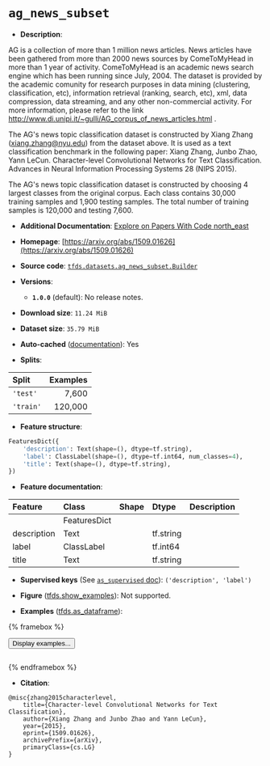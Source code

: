 <div itemscope itemtype="http://schema.org/Dataset">
  <div itemscope itemprop="includedInDataCatalog" itemtype="http://schema.org/DataCatalog">
    <meta itemprop="name" content="TensorFlow Datasets" />
  </div>
  <meta itemprop="name" content="ag_news_subset" />
  <meta itemprop="description" content="AG is a collection of more than 1 million news articles. News articles have been&#10;gathered from more than 2000 news sources by ComeToMyHead in more than 1 year of&#10;activity. ComeToMyHead is an academic news search engine which has been running&#10;since July, 2004. The dataset is provided by the academic comunity for research&#10;purposes in data mining (clustering, classification, etc), information retrieval&#10;(ranking, search, etc), xml, data compression, data streaming, and any other&#10;non-commercial activity. For more information, please refer to the link&#10;http://www.di.unipi.it/~gulli/AG_corpus_of_news_articles.html .&#10;&#10;The AG&#x27;s news topic classification dataset is constructed by Xiang Zhang&#10;(xiang.zhang@nyu.edu) from the dataset above. It is used as a text&#10;classification benchmark in the following paper: Xiang Zhang, Junbo Zhao, Yann&#10;LeCun. Character-level Convolutional Networks for Text Classification. Advances&#10;in Neural Information Processing Systems 28 (NIPS 2015).&#10;&#10;The AG&#x27;s news topic classification dataset is constructed by choosing 4 largest&#10;classes from the original corpus. Each class contains 30,000 training samples&#10;and 1,900 testing samples. The total number of training samples is 120,000 and&#10;testing 7,600.&#10;&#10;To use this dataset:&#10;&#10;```python&#10;import tensorflow_datasets as tfds&#10;&#10;ds = tfds.load(&#x27;ag_news_subset&#x27;, split=&#x27;train&#x27;)&#10;for ex in ds.take(4):&#10;  print(ex)&#10;```&#10;&#10;See [the guide](https://www.tensorflow.org/datasets/overview) for more&#10;informations on [tensorflow_datasets](https://www.tensorflow.org/datasets).&#10;&#10;" />
  <meta itemprop="url" content="https://www.tensorflow.org/datasets/catalog/ag_news_subset" />
  <meta itemprop="sameAs" content="https://arxiv.org/abs/1509.01626" />
  <meta itemprop="citation" content="@misc{zhang2015characterlevel,&#10;    title={Character-level Convolutional Networks for Text Classification},&#10;    author={Xiang Zhang and Junbo Zhao and Yann LeCun},&#10;    year={2015},&#10;    eprint={1509.01626},&#10;    archivePrefix={arXiv},&#10;    primaryClass={cs.LG}&#10;}" />
</div>

# `ag_news_subset`


*   **Description**:

AG is a collection of more than 1 million news articles. News articles have been
gathered from more than 2000 news sources by ComeToMyHead in more than 1 year of
activity. ComeToMyHead is an academic news search engine which has been running
since July, 2004. The dataset is provided by the academic comunity for research
purposes in data mining (clustering, classification, etc), information retrieval
(ranking, search, etc), xml, data compression, data streaming, and any other
non-commercial activity. For more information, please refer to the link
http://www.di.unipi.it/~gulli/AG_corpus_of_news_articles.html .

The AG's news topic classification dataset is constructed by Xiang Zhang
(xiang.zhang@nyu.edu) from the dataset above. It is used as a text
classification benchmark in the following paper: Xiang Zhang, Junbo Zhao, Yann
LeCun. Character-level Convolutional Networks for Text Classification. Advances
in Neural Information Processing Systems 28 (NIPS 2015).

The AG's news topic classification dataset is constructed by choosing 4 largest
classes from the original corpus. Each class contains 30,000 training samples
and 1,900 testing samples. The total number of training samples is 120,000 and
testing 7,600.

*   **Additional Documentation**:
    <a class="button button-with-icon" href="https://paperswithcode.com/dataset/ag-news">
    Explore on Papers With Code
    <span class="material-icons icon-after" aria-hidden="true"> north_east
    </span> </a>

*   **Homepage**:
    [https://arxiv.org/abs/1509.01626](https://arxiv.org/abs/1509.01626)

*   **Source code**:
    [`tfds.datasets.ag_news_subset.Builder`](https://github.com/tensorflow/datasets/tree/master/tensorflow_datasets/datasets/ag_news_subset/ag_news_subset_dataset_builder.py)

*   **Versions**:

    *   **`1.0.0`** (default): No release notes.

*   **Download size**: `11.24 MiB`

*   **Dataset size**: `35.79 MiB`

*   **Auto-cached**
    ([documentation](https://www.tensorflow.org/datasets/performances#auto-caching)):
    Yes

*   **Splits**:

Split     | Examples
:-------- | -------:
`'test'`  | 7,600
`'train'` | 120,000

*   **Feature structure**:

```python
FeaturesDict({
    'description': Text(shape=(), dtype=tf.string),
    'label': ClassLabel(shape=(), dtype=tf.int64, num_classes=4),
    'title': Text(shape=(), dtype=tf.string),
})
```

*   **Feature documentation**:

Feature     | Class        | Shape | Dtype     | Description
:---------- | :----------- | :---- | :-------- | :----------
            | FeaturesDict |       |           |
description | Text         |       | tf.string |
label       | ClassLabel   |       | tf.int64  |
title       | Text         |       | tf.string |

*   **Supervised keys** (See
    [`as_supervised` doc](https://www.tensorflow.org/datasets/api_docs/python/tfds/load#args)):
    `('description', 'label')`

*   **Figure**
    ([tfds.show_examples](https://www.tensorflow.org/datasets/api_docs/python/tfds/visualization/show_examples)):
    Not supported.

*   **Examples**
    ([tfds.as_dataframe](https://www.tensorflow.org/datasets/api_docs/python/tfds/as_dataframe)):

<!-- mdformat off(HTML should not be auto-formatted) -->

{% framebox %}

<button id="displaydataframe">Display examples...</button>
<div id="dataframecontent" style="overflow-x:auto"></div>
<script>
const url = "https://storage.googleapis.com/tfds-data/visualization/dataframe/ag_news_subset-1.0.0.html";
const dataButton = document.getElementById('displaydataframe');
dataButton.addEventListener('click', async () => {
  // Disable the button after clicking (dataframe loaded only once).
  dataButton.disabled = true;

  const contentPane = document.getElementById('dataframecontent');
  try {
    const response = await fetch(url);
    // Error response codes don't throw an error, so force an error to show
    // the error message.
    if (!response.ok) throw Error(response.statusText);

    const data = await response.text();
    contentPane.innerHTML = data;
  } catch (e) {
    contentPane.innerHTML =
        'Error loading examples. If the error persist, please open '
        + 'a new issue.';
  }
});
</script>

{% endframebox %}

<!-- mdformat on -->

*   **Citation**:

```
@misc{zhang2015characterlevel,
    title={Character-level Convolutional Networks for Text Classification},
    author={Xiang Zhang and Junbo Zhao and Yann LeCun},
    year={2015},
    eprint={1509.01626},
    archivePrefix={arXiv},
    primaryClass={cs.LG}
}
```

